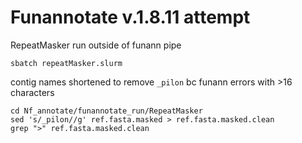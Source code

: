 
# Funannotate v.1.8.11 attempt
RepeatMasker run outside of funann pipe
```
sbatch repeatMasker.slurm
```
contig names shortened to remove `_pilon` bc funann errors with >16 characters
```
cd Nf_annotate/funannotate_run/RepeatMasker
sed 's/_pilon//g' ref.fasta.masked > ref.fasta.masked.clean
grep ">" ref.fasta.masked.clean
```

